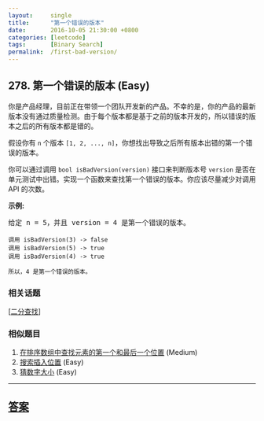 ```yaml
---
layout:     single
title:      "第一个错误的版本"
date:       2016-10-05 21:30:00 +0800
categories: [leetcode]
tags:       [Binary Search]
permalink:  /first-bad-version/
---
```


## 278. 第一个错误的版本 (Easy)

<p>你是产品经理，目前正在带领一个团队开发新的产品。不幸的是，你的产品的最新版本没有通过质量检测。由于每个版本都是基于之前的版本开发的，所以错误的版本之后的所有版本都是错的。</p>

<p>假设你有 <code>n</code> 个版本 <code>[1, 2, ..., n]</code>，你想找出导致之后所有版本出错的第一个错误的版本。</p>

<p>你可以通过调用&nbsp;<code>bool isBadVersion(version)</code>&nbsp;接口来判断版本号 <code>version</code> 是否在单元测试中出错。实现一个函数来查找第一个错误的版本。你应该尽量减少对调用 API 的次数。</p>

<p><strong>示例:</strong></p>

<pre>给定 n = 5，并且 version = 4 是第一个错误的版本。

<code>调用 isBadVersion(3) -&gt; false
调用 isBadVersion(5)&nbsp;-&gt; true
调用 isBadVersion(4)&nbsp;-&gt; true

所以，4 是第一个错误的版本。&nbsp;</code></pre>

### 相关话题
  [[二分查找](https://github.com/openset/leetcode/tree/master/tag/binary-search/README.md)]

### 相似题目
  1. [在排序数组中查找元素的第一个和最后一个位置](/find-first-and-last-position-of-element-in-sorted-array) (Medium)
  1. [搜索插入位置](/search-insert-position) (Easy)
  1. [猜数字大小](/guess-number-higher-or-lower) (Easy)

---

## [答案](https://github.com/openset/leetcode/tree/master/problems/first-bad-version)
